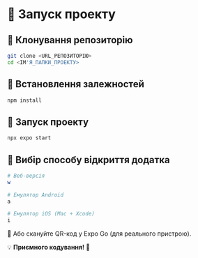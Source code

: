 # 📌 Запуск проекту

## 🔹 Клонування репозиторію

```sh
git clone <URL_РЕПОЗИТОРІЮ>
cd <ІМ'Я_ПАПКИ_ПРОЕКТУ>
```

## 🔹 Встановлення залежностей

```sh
npm install
```

## 🔹 Запуск проекту

```sh
npx expo start
```

## 🚀 Вибір способу відкриття додатка

```sh
# Веб-версія
w

# Емулятор Android
a

# Емулятор iOS (Mac + Xcode)
i
```

📱 Або скануйте QR-код у Expo Go (для реального пристрою).

💡 **Приємного кодування!** 🎉
